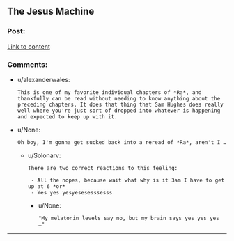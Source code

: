 ## The Jesus Machine

### Post:

[Link to content](http://qntm.org/jesus)

### Comments:

- u/alexanderwales:
  ```
  This is one of my favorite individual chapters of *Ra*, and thankfully can be read without needing to know anything about the preceding chapters. It does that thing that Sam Hughes does really well where you're just sort of dropped into whatever is happening and expected to keep up with it.
  ```

- u/None:
  ```
  Oh boy, I'm gonna get sucked back into a reread of *Ra*, aren't I …
  ```

  - u/Solonarv:
    ```
    There are two correct reactions to this feeling:

     - All the nopes, because wait what why is it 3am I have to get up at 6 *or*
     - Yes yes yesyesesesssesss
    ```

    - u/None:
      ```
      "My melatonin levels say no, but my brain says yes yes yes …"
      ```

---

